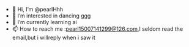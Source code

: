 - 👋 Hi, I’m @pearlHhh
- 👀 I’m interested in dancing ggg
- 🌱 I’m currently learning ai
- 📫 How to reach me :pearl15007141299@126.com,I seldom read the email,but i willreply when i saw it

<!---
pearlHhh/pearlHhh is a ✨ special ✨ repository because its `README.md` (this file) appears on your GitHub profile.
You can click the Preview link to take a look at your changes.
--->
